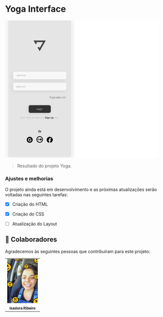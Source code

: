 # Yoga Interface



<img src="./assets/app.png" alt="logo-yoga">

> Resultado do projeto Yoga.

### Ajustes e melhorias

O projeto ainda está em desenvolvimento e as próximas atualizações serão voltadas nas seguintes tarefas:

- [x] Criação do HTML
- [x] Criação do CSS
- [ ] Atualização do Layout



## 🤝 Colaboradores

Agradecemos às seguintes pessoas que contribuíram para este projeto:

<table>
  <tr>
    <td align="center">
      <a href="#">
        <img src="./assets/foto.jpeg" width="100px;" alt="Foto da Isadora no GitHub"/><br>
        <sub>
          <b>Isadora Ribeiro</b>
        </sub>
      </a>
    </td>
  </tr>
</table>


